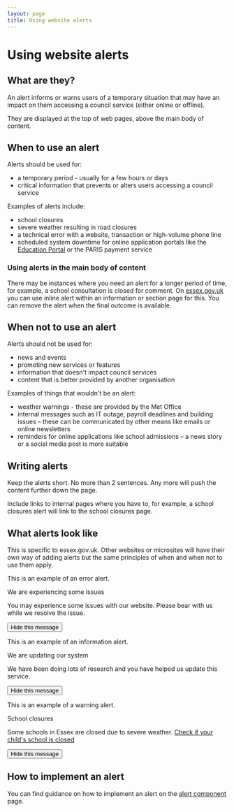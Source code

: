 ```yaml
---
layout: page
title: Using website alerts
---
```


# Using website alerts

## What are they?

An alert informs or warns users of a temporary situation that may have an impact on them accessing a council service (either online or offline).

They are displayed at the top of web pages, above the main body of content.

## When to use an alert

Alerts should be used for:

- a temporary period - usually for a few hours or days
- critical information that prevents or alters users accessing a council service

Examples of alerts include:

- school closures
- severe weather resulting in road closures
- a technical error with a website, transaction or high-volume phone line
- scheduled system downtime for online application portals like the [Education Portal](https://emsonline.essexcc.gov.uk/CitizenPortal_LIVE/Account/Login?ReturnUrl=/CitizenPortal_LIVE/) or the PARIS payment service

### Using alerts in the main body of content

There may be instances where you need an alert for a longer period of time, for example, a school consultation is closed for comment. On [essex.gov.uk](https://www.essex.gov.uk/) you can use inline alert within an information or section page for this. You can remove the alert when the final outcome is available.  

## When not to use an alert

Alerts should not be used for:

- news and events
- promoting new services or features
- information that doesn't impact council services
- content that is better provided by another organisation

Examples of things that wouldn't be an alert:

- weather warnings - these are provided by the Met Office 
- internal messages such as IT outage, payroll deadlines and building issues – these can be communicated by other means like emails or online newsletters 
- reminders for online applications like school admissions – a news story or a social media post is more suitable

## Writing alerts

Keep the alerts short. No more than 2 sentences. Any more will push the content further down the page.

Include links to internal pages where you have to, for example, a school closures alert will link to the school closures page.

## What alerts look like

This is specific to essex.gov.uk. Other websites or microsites will have their own way of adding alerts but the same principles of when and when not to use them apply.

This is an example of an error alert.

<div class="alert error" id="tab-one">
  <div class="alert-icon">
    <span class="fas fa-exclamation-circle"></span>
  </div>
  <div class="alert-text">
    <div class="section-heading">We are experiencing some issues</div>
    <p>You may experience some issues with our website. Please bear with us while we resolve the issue.</p>
  </div>
  <button class="text" type="button" onclick="toggle_visibility('tab-one');">Hide this message</button>
</div>

This is an example of an information alert.

<div class="alert info" id="tab-two">
  <div class="alert-icon">
    <span class="fas fa-info-circle"></span>
  </div>
  <div class="alert-text">
    <div class="section-heading">We are updating our system</div>
    <p>We have been doing lots of research and you have helped us update this service.</a></p>
  </div>
  <button class="text" type="button" onclick="toggle_visibility('tab-two');">Hide this message</button>
</div>

This is an example of a warning alert.

<div class="alert warning" id="tab-three">
  <div class="alert-icon">
    <span class="fas fa-exclamation-triangle"></span>
  </div>
  <div class="alert-text">
    <div class="section-heading">School closures</div>
    <p>Some schools in Essex are closed due to severe weather. <a href="#">Check if your child's school is closed</a></p>
  </div>
  <button class="text" type="button" onclick="toggle_visibility('tab-three');">Hide this message</button>
</div>

## How to implement an alert

You can find guidance on how to implement an alert on the [alert component](https://www.essex.gov.uk/essex-county-councils-design-and-patterns-library/components/alert-banner) page.
 
